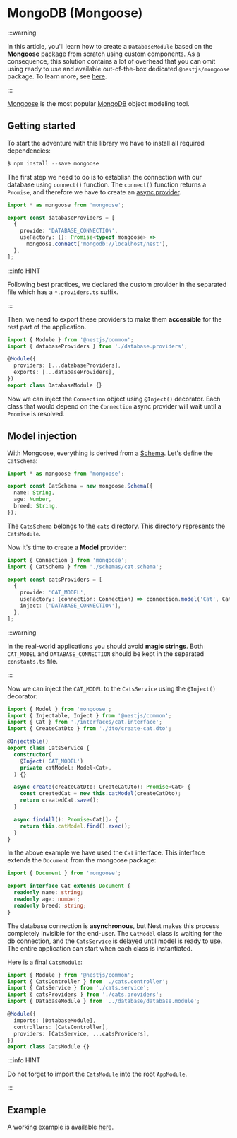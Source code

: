 # MongoDB (Mongoose)

:::warning

In this article, you'll learn how to create a `DatabaseModule` based on the **Mongoose** package from scratch using custom components. As a consequence, this solution contains a lot of overhead that you can omit using ready to use and available out-of-the-box dedicated `@nestjs/mongoose` package. To learn more, see [here](../techniques/mongodb).

:::

[Mongoose](https://mongoosejs.com) is the most popular [MongoDB](https://www.mongodb.org/) object modeling tool.

## Getting started

To start the adventure with this library we have to install all required dependencies:

```ts
$ npm install --save mongoose
```

The first step we need to do is to establish the connection with our database using `connect()` function. The `connect()` function returns a `Promise`, and therefore we have to create an [async provider](../fundamentals/async-providers).

```ts title="database.providers.ts"
import * as mongoose from 'mongoose';

export const databaseProviders = [
  {
    provide: 'DATABASE_CONNECTION',
    useFactory: (): Promise<typeof mongoose> =>
      mongoose.connect('mongodb://localhost/nest'),
  },
];
```

:::info HINT

Following best practices, we declared the custom provider in the separated file which has a `*.providers.ts` suffix.

:::

Then, we need to export these providers to make them **accessible** for the rest part of the application.

```ts title="database.module.ts"
import { Module } from '@nestjs/common';
import { databaseProviders } from './database.providers';

@Module({
  providers: [...databaseProviders],
  exports: [...databaseProviders],
})
export class DatabaseModule {}
```

Now we can inject the `Connection` object using `@Inject()` decorator. Each class that would depend on the `Connection` async provider will wait until a `Promise` is resolved.

## Model injection

With Mongoose, everything is derived from a [Schema](https://mongoosejs.com/docs/guide.html). Let's define the `CatSchema`:

```ts title="schemas/cat.schema.ts"
import * as mongoose from 'mongoose';

export const CatSchema = new mongoose.Schema({
  name: String,
  age: Number,
  breed: String,
});
```

The `CatsSchema` belongs to the `cats` directory. This directory represents the `CatsModule`.

Now it's time to create a **Model** provider:

```ts title="cats.providers.ts"
import { Connection } from 'mongoose';
import { CatSchema } from './schemas/cat.schema';

export const catsProviders = [
  {
    provide: 'CAT_MODEL',
    useFactory: (connection: Connection) => connection.model('Cat', CatSchema),
    inject: ['DATABASE_CONNECTION'],
  },
];
```

:::warning

In the real-world applications you should avoid **magic strings**. Both `CAT_MODEL` and `DATABASE_CONNECTION` should be kept in the separated `constants.ts` file.

:::

Now we can inject the `CAT_MODEL` to the `CatsService` using the `@Inject()` decorator:

```ts title="cats.service.ts"
import { Model } from 'mongoose';
import { Injectable, Inject } from '@nestjs/common';
import { Cat } from './interfaces/cat.interface';
import { CreateCatDto } from './dto/create-cat.dto';

@Injectable()
export class CatsService {
  constructor(
    @Inject('CAT_MODEL')
    private catModel: Model<Cat>,
  ) {}

  async create(createCatDto: CreateCatDto): Promise<Cat> {
    const createdCat = new this.catModel(createCatDto);
    return createdCat.save();
  }

  async findAll(): Promise<Cat[]> {
    return this.catModel.find().exec();
  }
}
```

In the above example we have used the `Cat` interface. This interface extends the `Document` from the mongoose package:

```ts
import { Document } from 'mongoose';

export interface Cat extends Document {
  readonly name: string;
  readonly age: number;
  readonly breed: string;
}
```

The database connection is **asynchronous**, but Nest makes this process completely invisible for the end-user. The `CatModel` class is waiting for the db connection, and the `CatsService` is delayed until model is ready to use. The entire application can start when each class is instantiated.

Here is a final `CatsModule`:

```ts title="cats.module.ts"
import { Module } from '@nestjs/common';
import { CatsController } from './cats.controller';
import { CatsService } from './cats.service';
import { catsProviders } from './cats.providers';
import { DatabaseModule } from '../database/database.module';

@Module({
  imports: [DatabaseModule],
  controllers: [CatsController],
  providers: [CatsService, ...catsProviders],
})
export class CatsModule {}
```

:::info HINT

Do not forget to import the `CatsModule` into the root `AppModule`.

:::

## Example

A working example is available [here](https://github.com/nestjs/nest/tree/master/sample/14-mongoose-base).
